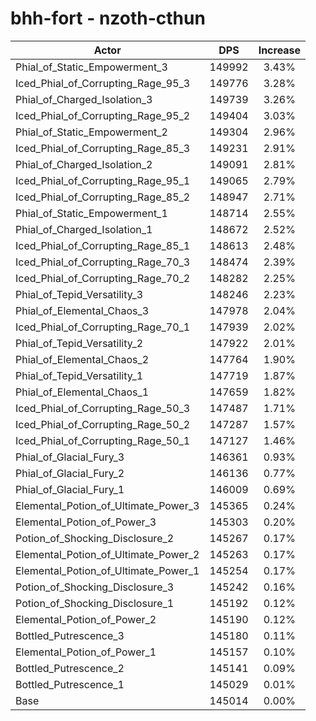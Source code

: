 # bhh-fort - nzoth-cthun
| Actor | DPS | Increase |
|---|:---:|:---:|
|Phial_of_Static_Empowerment_3|149992|3.43%|
|Iced_Phial_of_Corrupting_Rage_95_3|149776|3.28%|
|Phial_of_Charged_Isolation_3|149739|3.26%|
|Iced_Phial_of_Corrupting_Rage_95_2|149404|3.03%|
|Phial_of_Static_Empowerment_2|149304|2.96%|
|Iced_Phial_of_Corrupting_Rage_85_3|149231|2.91%|
|Phial_of_Charged_Isolation_2|149091|2.81%|
|Iced_Phial_of_Corrupting_Rage_95_1|149065|2.79%|
|Iced_Phial_of_Corrupting_Rage_85_2|148947|2.71%|
|Phial_of_Static_Empowerment_1|148714|2.55%|
|Phial_of_Charged_Isolation_1|148672|2.52%|
|Iced_Phial_of_Corrupting_Rage_85_1|148613|2.48%|
|Iced_Phial_of_Corrupting_Rage_70_3|148474|2.39%|
|Iced_Phial_of_Corrupting_Rage_70_2|148282|2.25%|
|Phial_of_Tepid_Versatility_3|148246|2.23%|
|Phial_of_Elemental_Chaos_3|147978|2.04%|
|Iced_Phial_of_Corrupting_Rage_70_1|147939|2.02%|
|Phial_of_Tepid_Versatility_2|147922|2.01%|
|Phial_of_Elemental_Chaos_2|147764|1.90%|
|Phial_of_Tepid_Versatility_1|147719|1.87%|
|Phial_of_Elemental_Chaos_1|147659|1.82%|
|Iced_Phial_of_Corrupting_Rage_50_3|147487|1.71%|
|Iced_Phial_of_Corrupting_Rage_50_2|147287|1.57%|
|Iced_Phial_of_Corrupting_Rage_50_1|147127|1.46%|
|Phial_of_Glacial_Fury_3|146361|0.93%|
|Phial_of_Glacial_Fury_2|146136|0.77%|
|Phial_of_Glacial_Fury_1|146009|0.69%|
|Elemental_Potion_of_Ultimate_Power_3|145365|0.24%|
|Elemental_Potion_of_Power_3|145303|0.20%|
|Potion_of_Shocking_Disclosure_2|145267|0.17%|
|Elemental_Potion_of_Ultimate_Power_2|145263|0.17%|
|Elemental_Potion_of_Ultimate_Power_1|145254|0.17%|
|Potion_of_Shocking_Disclosure_3|145242|0.16%|
|Potion_of_Shocking_Disclosure_1|145192|0.12%|
|Elemental_Potion_of_Power_2|145190|0.12%|
|Bottled_Putrescence_3|145180|0.11%|
|Elemental_Potion_of_Power_1|145157|0.10%|
|Bottled_Putrescence_2|145141|0.09%|
|Bottled_Putrescence_1|145029|0.01%|
|Base|145014|0.00%|
